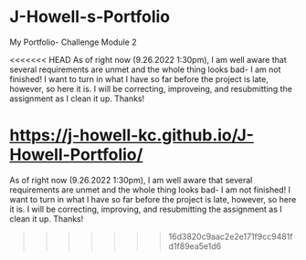 # J-Howell-s-Portfolio
My Portfolio- Challenge Module 2


<<<<<<< HEAD
As of right now (9.26.2022 1:30pm), I am well aware that several requirements are unmet and the whole thing looks bad- I am not finished! I want to turn in what I have so far before the project is late, however, so here it is. I will be correcting, improveing, and resubmitting the assignment as I clean it up. Thanks!

https://j-howell-kc.github.io/J-Howell-Portfolio/
=======
As of right now (9.26.2022 1:30pm), I am well aware that several requirements are unmet and the whole thing looks bad- I am not finished! I want to turn in what I have so far before the project is late, however, so here it is. I will be correcting, improving, and resubmitting the assignment as I clean it up. Thanks!
>>>>>>> 16d3820c9aac2e2e171f9cc9481fd1f89ea5e1d6
